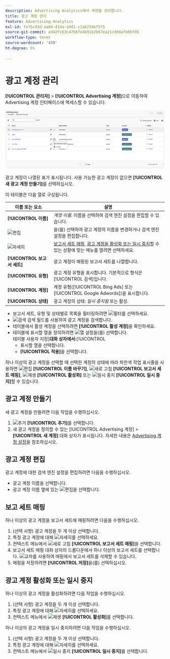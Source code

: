 ```yaml
---
description: Advertising Analytics에서 계정을 관리합니다.
title: 광고 계정 관리
feature: Advertising Analytics
exl-id: fe75cd3d-aa84-414a-a9d1-c2ab25def575
source-git-commit: a34dfc63c47b6fe4b91b2b67ea21cdddafb0bfd0
workflow-type: tm+mt
source-wordcount: '459'
ht-degree: 6%

---
```


# 광고 계정 관리

**[!UICONTROL 관리자]** > **[!UICONTROL Advertising 계정]**&#x200B;으로 이동하여 Advertising 계정 인터페이스에 액세스할 수 있습니다.

![Advertising 계정](assets/manage-ad-accounts.png)

광고 계정이 나열된 표가 표시됩니다. 사용 가능한 광고 계정이 없으면 **[!UICONTROL 새 광고 계정 만들기]**&#x200B;를 선택하십시오.

이 테이블은 다음 열로 구성됩니다.

| 이름 또는 요소 | 설명 |
|---|---|
| **[!UICONTROL 이름]** | *계정 이름*. 이름을 선택하여 검색 엔진 설정을 편집할 수 있습니다. |
| ![편집](https://spectrum.adobe.com/static/icons/workflow_18/Smock_Edit_18_N.svg) | 을(를) 선택하여 광고 계정의 이름을 변경하거나 검색 엔진 설정을 편집합니다. |
| ![자세히](https://spectrum.adobe.com/static/icons/workflow_18/Smock_More_18_N.svg) | [보고서 세트 매핑](#map-reporting-suites), [광고 계정을 활성화 또는 일시 중지](#activate-or-pause-advertising-accounts)할 수 있는 상황에 맞는 메뉴를 열려면 선택하세요. |
| **[!UICONTROL 보고서 세트]** | 광고 계정이 매핑된 보고서 세트를 나열합니다. |
| **[!UICONTROL 유형]** | 광고 계정 유형을 표시합니다. 기본적으로 형식은 [!UICONTROL 검색]입니다. |
| **[!UICONTROL 계정]** | 계정 유형([!UICONTROL Bing Ads] 또는 [!UICONTROL Google Adwords])을 표시합니다. |
| **[!UICONTROL 상태]** | 광고 계정의 상태: *일시 중지됨* 또는 활성. |


- 보고서 세트, 유형 및 상태별로 목록을 필터링하려면 ![필터](https://spectrum.adobe.com/static/icons/workflow_18/Smock_Filter_18_N.svg)를 선택하세요.
- ![검색](https://spectrum.adobe.com/static/icons/workflow_18/Smock_Search_18_N.svg) 검색 필드를 사용하여 광고 계정을 검색합니다.
- 테이블에서 활성 계정을 선택하려면 **[!UICONTROL 활성 계정]**&#x200B;을 확인하세요.
- 테이블에 표시할 열을 정의하려면 ![열 설정](https://spectrum.adobe.com/static/icons/workflow_18/Smock_ColumnSettings_18_N.svg)을(를) 선택합니다. <br/>테이블 사용자 지정&#x200B;]**대화 상자에서:**[!UICONTROL 
   - 표시할 열을 선택합니다.
   - **[!UICONTROL 적용]**&#x200B;을 선택합니다.

하나 이상의 광고 계정을 선택할 때 선택한 계정의 상태에 따라 파란색 작업 표시줄을 사용하면 ![편집](https://spectrum.adobe.com/static/icons/workflow_18/Smock_Edit_18_N.svg) **[!UICONTROL 이름 바꾸기]**, ![새로 고침](https://spectrum.adobe.com/static/icons/workflow_18/Smock_Refresh_18_N.svg) **[!UICONTROL 보고서 세트 매핑]**, ![재생](https://spectrum.adobe.com/static/icons/workflow_18/Smock_Play_18_N.svg) **[!UICONTROL 활성화]** 또는 ![일시 중지](https://spectrum.adobe.com/static/icons/workflow_18/Smock_Pause_18_N.svg) **[!UICONTROL 일시 중지]**&#x200B;할 수 있습니다.

## 광고 계정 만들기

새 광고 계정을 만들려면 다음 작업을 수행하십시오.

1. ![추가](https://spectrum.adobe.com/static/icons/workflow_18/Smock_AddCircle_18_N.svg) **[!UICONTROL 추가]**&#x200B;를 선택합니다.
1. 새 광고 계정을 정의할 수 있는 [!UICONTROL Advertising 계정] > **[!UICONTROL 새 계정]** 대화 상자가 표시됩니다. 자세한 내용은 [Advertising 계정 설정](aa-create-ad-account.md)을 참조하십시오.


## 광고 계정 편집

광고 계정에 대한 검색 엔진 설정을 편집하려면 다음을 수행하십시오.

- 광고 계정 이름을 선택합니다.
- 광고 계정 이름 옆에 있는 ![편집](https://spectrum.adobe.com/static/icons/workflow_18/Smock_Edit_18_N.svg)을 선택합니다.

## 보고 세트 매핑

하나 이상의 광고 계정을 보고서 세트에 매핑하려면 다음을 수행하십시오.

1. (선택 사항) 광고 계정을 두 개 이상 선택합니다.
1. 특정 광고 계정에 대해 ![자세히](https://spectrum.adobe.com/static/icons/workflow_18/Smock_More_18_N.svg)를 선택하세요.
1. 컨텍스트 메뉴에서 ![새로 고침](https://spectrum.adobe.com/static/icons/workflow_18/Smock_Refresh_18_N.svg) **[!UICONTROL 보고서 세트 매핑]**&#x200B;을 선택합니다.
1. 보고서 세트 매핑 대화 상자의 드롭다운에서 하나 이상의 보고서 세트를 선택합니다. ![교차](https://spectrum.adobe.com/static/icons/ui_18/CrossSize400.svg)를 사용하여 매핑에서 보고서 세트를 삭제할 수 있습니다.
1. 매핑을 저장하려면 **[!UICONTROL 저장]**&#x200B;을(를) 선택하십시오.


## 광고 계정 활성화 또는 일시 중지

하나 이상의 광고 계정을 활성화하려면 다음 작업을 수행하십시오.

1. (선택 사항) 광고 계정을 두 개 이상 선택합니다.
1. 특정 광고 계정에 대해 ![자세히](https://spectrum.adobe.com/static/icons/workflow_18/Smock_More_18_N.svg)를 선택하세요.
1. 컨텍스트 메뉴에서 ![재생](https://spectrum.adobe.com/static/icons/workflow_18/Smock_Play_18_N.svg) **[!UICONTROL 활성화]**&#x200B;를 선택합니다.

하나 이상의 광고 계정을 일시 중지하려면 다음 작업을 수행하십시오.

1. (선택 사항) 광고 계정을 두 개 이상 선택합니다.
1. 특정 광고 계정에 대해 ![자세히](https://spectrum.adobe.com/static/icons/workflow_18/Smock_More_18_N.svg)를 선택하세요.
1. 컨텍스트 메뉴에서 ![일시 중지](https://spectrum.adobe.com/static/icons/workflow_18/Smock_Pause_18_N.svg) **[!UICONTROL 일시 중지]**&#x200B;를 선택합니다.

